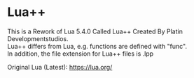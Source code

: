 # Lua++

This is a Rework of Lua 5.4.0 Called Lua++ Created By Platin Developmentstudios.
<br />
Lua++ differs from Lua, e.g. functions are defined with "func".
<br />
In addition, the file extension for Lua++ files is .lpp

Original Lua (Latest): https://lua.org/



